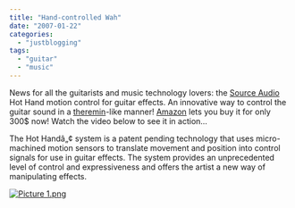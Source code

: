```yaml
---
title: "Hand-controlled Wah"
date: "2007-01-22"
categories: 
  - "justblogging"
tags: 
  - "guitar"
  - "music"
---
```


News for all the guitarists and music technology lovers: the [Source Audio](http://www.sourceaudio.net/index.php) Hot Hand motion control for guitar effects. An innovative way to control the guitar sound in a [theremin](http://en.wikipedia.org/wiki/Theremin)\-like manner! [Amazon](http://www.amazon.com/s.html/103-5983998-7207802?ie=UTF8&node=11965861&brand=SourceAudio) lets you buy it for only 300$ now! Watch the video below to see it in action...

The Hot Handâ„¢ system is a patent pending technology that uses micro-machined motion sensors to translate movement and position into control signals for use in guitar effects. The system provides an unprecedented level of control and expressiveness and offers the artist a new way of manipulating effects.

[![Picture 1.png](/media/static/blog_img/Picture%201.png)](http://www.sourceaudio.net/videos/video_hh-jam.php)

